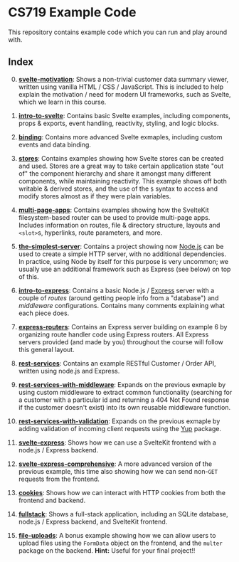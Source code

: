 # CS719 Example Code

This repository contains example code which you can run and play around with.

## Index

0. [**svelte-motivation**](./example-00-svelte-motivation/): Shows a non-trivial customer data summary viewer, written using vanilla HTML / CSS / JavaScript. This is included to help explain the motivation / need for modern UI frameworks, such as Svelte, which we learn in this course.

1. [**intro-to-svelte**](./example-01-intro-to-svelte/): Contains basic Svelte examples, including components, props & exports, event handling, reactivity, styling, and logic blocks.

2. [**binding**](./example-02-binding/): Contains more advanced Svelte exmaples, including custom events and data binding.

3. [**stores**](./example-03-stores/): Contains examples showing how Svelte stores can be created and used. Stores are a great way to take certain application state "out of" the component hierarchy and share it amongst many different components, while maintaining reactivity. This example shows off both writable & derived stores, and the use of the `$` syntax to access and modify stores almost as if they were plain variables.

4. [**multi-page-apps**](./example-04-multi-page-apps/): Contains examples showing how the SvelteKit filesystem-based router can be used to provide multi-page apps. Includes information on routes, file & directory structure, layouts and `<slot>`s, hyperlinks, route parameters, and more.

5. [**the-simplest-server**](./example-05-the-simplest-server/): Contains a project showing now [Node.js](https://nodejs.org/en) can be used to create a simple HTTP server, with no additional dependencies. In practice, using Node by itself for this purpose is very uncommon; we usually use an additional framework such as Express (see below) on top of this.

6. [**intro-to-express**](./example-06-intro-to-express/): Contains a basic Node.js / [Express](https://expressjs.com/) server with a couple of _routes_ (around getting people info from a "database") and _middleware_ configurations. Contains many comments explaining what each piece does.

7. [**express-routers**](./example-07-express-routers/): Contains an Express server building on example 6 by organizing route handler code using Express routers. All Express servers provided (and made by you) throughout the course will follow this general layout.

8. [**rest-services**](./example-08-rest-services/): Contains an example RESTful Customer / Order API, written using node.js and Express.

9. [**rest-services-with-middleware**](./example-09-rest-services-with-middleware/): Expands on the previous exmaple by using custom middleware to extract common functionality (searching for a customer with a particular id and returning a 404 Not Found response if the customer doesn't exist) into its own reusable middleware function.

10. [**rest-services-with-validation**](./example-10-rest-services-with-validation/): Expands on the previous exmaple by adding validation of incoming client requests using the [Yup](https://www.npmjs.com/package/yup) package.

11. [**svelte-express**](./example-11-svelte-express/): Shows how we can use a SvelteKit frontend with a node.js / Express backend.

12. [**svelte-express-comprehensive**](./example-12-svelte-express-comprehensive/): A more advanced version of the previous example, this time also showing how we can send non-`GET` requests from the frontend.

13. [**cookies**](./example-13-cookies/): Shows how we can interact with HTTP cookies from both the frontend and backend.

14. [**fullstack**](./example-14-fullstack/): Shows a full-stack application, including an SQLite database, node.js / Express backend, and SvelteKit frontend.

15. [**file-uploads**](./example-15-file-uploads/): A bonus example showing how we can allow users to upload files using the `FormData` object on the frontend, and the `multer` package on the backend. **Hint:** Useful for your final project!!